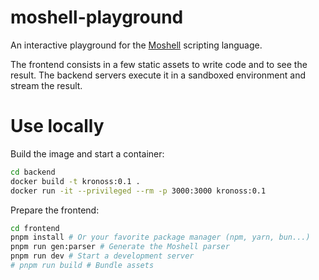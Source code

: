 moshell-playground
==================

An interactive playground for the [Moshell](https://github.com/moshell-lang/moshell) scripting language.

The frontend consists in a few static assets to write code and to see the result. The backend servers execute it in a sandboxed environment and stream the result.

Use locally
===========

Build the image and start a container:

```sh
cd backend
docker build -t kronoss:0.1 .
docker run -it --privileged --rm -p 3000:3000 kronoss:0.1
```

Prepare the frontend:

```sh
cd frontend
pnpm install # Or your favorite package manager (npm, yarn, bun...)
pnpm run gen:parser # Generate the Moshell parser
pnpm run dev # Start a development server
# pnpm run build # Bundle assets
```

